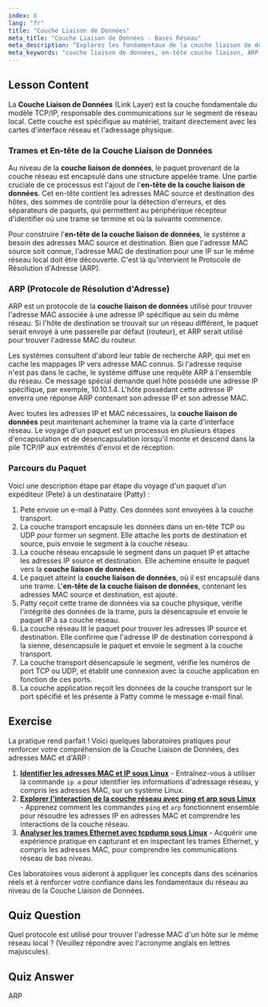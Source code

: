 ```yaml
---
index: 8
lang: "fr"
title: "Couche Liaison de Données"
meta_title: "Couche Liaison de Données - Bases Réseau"
meta_description: "Explorez les fondamentaux de la couche liaison de données du TCP/IP. Apprenez comment l'en-tête de la couche liaison est construit, comment l'ARP résout les adresses IP en adresses MAC, et le processus de traversée des paquets sur un réseau local."
meta_keywords: "couche liaison de données, en-tête couche liaison, ARP, TCP/IP, adresse MAC, fondamentaux réseau, réseau Linux, traversée de paquets, protocole de résolution d'adresse"
---
```


## Lesson Content

La **Couche Liaison de Données** (Link Layer) est la couche fondamentale du modèle TCP/IP, responsable des communications sur le segment de réseau local. Cette couche est spécifique au matériel, traitant directement avec les cartes d'interface réseau et l'adressage physique.

### Trames et En-tête de la Couche Liaison de Données

Au niveau de la **couche liaison de données**, le paquet provenant de la couche réseau est encapsulé dans une structure appelée trame. Une partie cruciale de ce processus est l'ajout de l'**en-tête de la couche liaison de données**. Cet en-tête contient les adresses MAC source et destination des hôtes, des sommes de contrôle pour la détection d'erreurs, et des séparateurs de paquets, qui permettent au périphérique récepteur d'identifier où une trame se termine et où la suivante commence.

Pour construire l'**en-tête de la couche liaison de données**, le système a besoin des adresses MAC source et destination. Bien que l'adresse MAC source soit connue, l'adresse MAC de destination pour une IP sur le même réseau local doit être découverte. C'est là qu'intervient le Protocole de Résolution d'Adresse (ARP).

### ARP (Protocole de Résolution d'Adresse)

ARP est un protocole de la **couche liaison de données** utilisé pour trouver l'adresse MAC associée à une adresse IP spécifique au sein du même réseau. Si l'hôte de destination se trouvait sur un réseau différent, le paquet serait envoyé à une passerelle par défaut (routeur), et ARP serait utilisé pour trouver l'adresse MAC du routeur.

Les systèmes consultent d'abord leur table de recherche ARP, qui met en cache les mappages IP vers adresse MAC connus. Si l'adresse requise n'est pas dans le cache, le système diffuse une requête ARP à l'ensemble du réseau. Ce message spécial demande quel hôte possède une adresse IP spécifique, par exemple, 10.10.1.4. L'hôte possédant cette adresse IP enverra une réponse ARP contenant son adresse IP et son adresse MAC.

Avec toutes les adresses IP et MAC nécessaires, la **couche liaison de données** peut maintenant acheminer la trame via la carte d'interface réseau. Le voyage d'un paquet est un processus en plusieurs étapes d'encapsulation et de désencapsulation lorsqu'il monte et descend dans la pile TCP/IP aux extrémités d'envoi et de réception.

### Parcours du Paquet

Voici une description étape par étape du voyage d'un paquet d'un expéditeur (Pete) à un destinataire (Patty) :

1. Pete envoie un e-mail à Patty. Ces données sont envoyées à la couche transport.
2. La couche transport encapsule les données dans un en-tête TCP ou UDP pour former un segment. Elle attache les ports de destination et source, puis envoie le segment à la couche réseau.
3. La couche réseau encapsule le segment dans un paquet IP et attache les adresses IP source et destination. Elle achemine ensuite le paquet vers la **couche liaison de données**.
4. Le paquet atteint la **couche liaison de données**, où il est encapsulé dans une trame. L'**en-tête de la couche liaison de données**, contenant les adresses MAC source et destination, est ajouté.
5. Patty reçoit cette trame de données via sa couche physique, vérifie l'intégrité des données de la trame, puis la désencapsule et envoie le paquet IP à sa couche réseau.
6. La couche réseau lit le paquet pour trouver les adresses IP source et destination. Elle confirme que l'adresse IP de destination correspond à la sienne, désencapsule le paquet et envoie le segment à la couche transport.
7. La couche transport désencapsule le segment, vérifie les numéros de port TCP ou UDP, et établit une connexion avec la couche application en fonction de ces ports.
8. La couche application reçoit les données de la couche transport sur le port spécifié et les présente à Patty comme le message e-mail final.

## Exercise

La pratique rend parfait ! Voici quelques laboratoires pratiques pour renforcer votre compréhension de la Couche Liaison de Données, des adresses MAC et d'ARP :

1. **[Identifier les adresses MAC et IP sous Linux](https://labex.io/fr/labs/comptia-identify-mac-and-ip-addresses-in-linux-592731)** - Entraînez-vous à utiliser la commande `ip a` pour identifier les informations d'adressage réseau, y compris les adresses MAC, sur un système Linux.
2. **[Explorer l'interaction de la couche réseau avec ping et arp sous Linux](https://labex.io/fr/labs/comptia-explore-network-layer-interaction-with-ping-and-arp-in-linux-592746)** - Apprenez comment les commandes `ping` et `arp` fonctionnent ensemble pour résoudre les adresses IP en adresses MAC et comprendre les interactions de la couche réseau.
3. **[Analyser les trames Ethernet avec tcpdump sous Linux](https://labex.io/fr/labs/comptia-analyze-ethernet-frames-with-tcpdump-in-linux-592765)** - Acquérir une expérience pratique en capturant et en inspectant les trames Ethernet, y compris les adresses MAC, pour comprendre les communications réseau de bas niveau.

Ces laboratoires vous aideront à appliquer les concepts dans des scénarios réels et à renforcer votre confiance dans les fondamentaux du réseau au niveau de la Couche Liaison de Données.

## Quiz Question

Quel protocole est utilisé pour trouver l'adresse MAC d'un hôte sur le même réseau local ? (Veuillez répondre avec l'acronyme anglais en lettres majuscules).

## Quiz Answer

ARP
